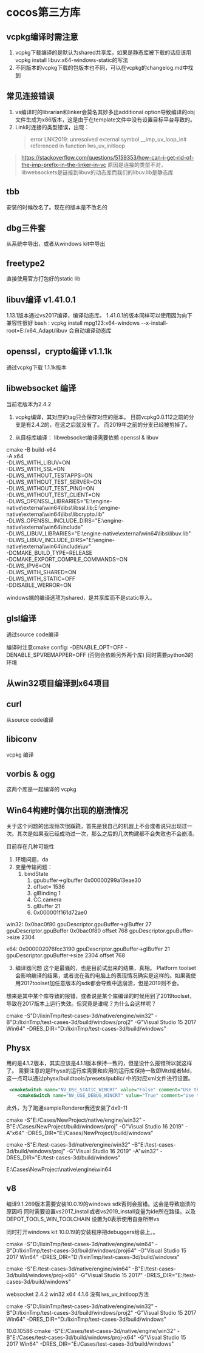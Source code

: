 # cocos第三方库

## vcpkg编译时需注意

1. vcpkg下载编译的是默认为shared共享库，如果是静态库被下载的话应该用vcpkg install libuv:x64-windows-static的写法
2. 不同版本的vcpkg下载的包版本也不同，可以在vcpkg的changelog.md中找到

## 常见连接错误

1. vs编译时的librarian和linker会莫名其妙多出additional option导致编译的obj文件生成为x86版本，这是由于在template文件中没有设置目标平台导致的。
2. Link时连接的类型错误，出现：
   > error LNK2019: unresolved external symbol __imp_uv_loop_init referenced in function lws_uv_initloop

> <https://stackoverflow.com/questions/5159353/how-can-i-get-rid-of-the-imp-prefix-in-the-linker-in-vc>
原因是连接的类型不对，libwebsockets是链接到libuv的动态库而我们的libuv.lib是静态库

## tbb

安装的时候改名了。现在的版本是不改名的

## dbg三件套

从系统中导出，或者从windows kit中导出

## freetype2

直接使用官方打包好的static lib

## libuv编译 v1.41.0.1

1.13.1版本通过vs2017编译，编译动态库。
1.41.0.1的版本同样可以使用因为向下兼容性很好
bash : vcpkg install mpg123:x64-windows --x-install-root=E:/x64_Adapt/libuv
会自动编译动态库

## openssl，crypto编译 v1.1.1k 

通过vcpkg下载 1.1.1k版本

## libwebsocket 编译

当前老版本为2.4.2

1. vcpkg编译，其对应的tag只会保存对应的版本。
目前vcpkg0.0.112之前的分支是有2.4.2的，在这之后就没有了。
而2019年之前的分支已经被剪掉了。

2. 从目标库编译：
libwebsocket编译需要依赖 openssl & libuv

cmake -B build-x64 \
    -A x64\
    -DLWS_WITH_LIBUV=ON \
    -DLWS_WITH_SSL=ON \
    -DLWS_WITHOUT_TESTAPPS=ON \
    -DLWS_WITHOUT_TEST_SERVER=ON \
    -DLWS_WITHOUT_TEST_PING=ON \
    -DLWS_WITHOUT_TEST_CLIENT=ON \
    -DLWS_OPENSSL_LIBRARIES="E:\engine-native\external\win64\libs\libssl.lib;E:\engine-native\external\win64\libs\libcrypto.lib" \
    -DLWS_OPENSSL_INCLUDE_DIRS="E:\engine-native\external\win64\include" \
    -DLWS_LIBUV_LIBRARIES="E:\engine-native\external\win64\libs\libuv.lib" \
    -DLWS_LIBUV_INCLUDE_DIRS="E:\engine-native\external\win64\include\uv" \
    -DCMAKE_BUILD_TYPE=RELEASE \
    -DCMAKE_EXPORT_COMPILE_COMMANDS=ON \
    -DLWS_IPV6=ON \
    -DLWS_WITH_SHARED=ON \
    -DLWS_WITH_STATIC=OFF \
    -DDISABLE_WERROR=ON

windows端的编译选项为shared，是共享库而不是static导入。

## glsl编译

通过source code编译

编译时注意cmake config: -DENABLE_OPT=OFF -DENABLE_SPVREMAPPER=OFF (否则会依赖另外两个库)
同时需要python3的环境

## 从win32项目编译到x64项目

## curl 

从source code编译

## libiconv 
vcpkg 编译

## vorbis & ogg
这两个库是一起编译的
vcpkg

## Win64构建时偶尔出现的崩溃情况

关于这个问题的出现频次很蹊跷，首先是我自己的机器上不会或者说只出现过一次。其次是如果我已经成功过一次，那么之后的几次构建都不会失败也不会崩溃。

目前存在几种可能性

1. 环境问题，da
2. 变量传输问题：
   1. bindState
      1. gpubuffer->glbuffer 0x00000299a13eae30
      2. offset= 1536
      3. glBinding 1
      4. CC.camera
      5. glBuffer 21
      6. 0x000001f161d72ae0

win32: 0x0bac0f80
gpuDescriptor.gpuBuffer->glBuffer 27
gpuDescriptor.gpuBuffer 0x0bac0f80
offset 768
gpuDescriptor.gpuBuffer->size 2304

x64: 0x000002076fcc3190
gpuDescriptor.gpuBuffer->glBuffer 21
gpuDescriptor.gpuBuffer->size 2304
offset 768

3. 编译器问题
这个是最骚的，也是目前试出来的结果，真相。
Platform toolset会影响编译的结果，或者说在我的电脑上的表现情况确实是这样的。如果我使用2017toolset加任意版本的sdk都会导致中途崩溃，但是2019则不会。

想来是其中某个库导致的报错，或者说是某个库编译的时候用到了2019toolset，导致在2017版本上运行失效。但究竟是谁呢？为什么会这样呢？

cmake -S"D:/lixinTmp/test-cases-3d/native/engine/win32" -B"D:/lixinTmp/test-cases-3d/build/windows/proj2" -G"Visual Studio 15 2017 Win64" -DRES_DIR="D:/lixinTmp/test-cases-3d/build/windows"




## Physx 
用的是4.1.2版本，其实应该是4.1.1版本保持一致的，但是没什么报错所以就这样了。
需要注意的是Physx的运行库需要和应用的运行库保持一致即Mtd或者Md，这一点可以通过physx/buildtools/presets/public/ 中的对应xml文件进行设置。

```xml
 <cmakeSwitch name="NV_USE_STATIC_WINCRT" value="False" comment="Use the statically linked windows CRT" />
    <cmakeSwitch name="NV_USE_DEBUG_WINCRT" value="True" comment="Use the debug version of the CRT" />
```

此外，为了跑通sampleRenderer我还安装了dx9-11

cmake -S"E:/Cases/NewProject/native/engine/win32" -B"E:/Cases/NewProject/build/windows/proj" -G"Visual Studio 16 2019" -A"x64" -DRES_DIR="E:/Cases/NewProject/build/windows"

cmake -S"E:/test-cases-3d/native/engine/win32" -B"E:/test-cases-3d/build/windows/proj" -G"Visual Studio 16 2019" -A"win32" -DRES_DIR="E:/test-cases-3d/build/windows"

E:\Cases\NewProject\native\engine\win64


## v8 
编译9.1.269版本需要安装10.0.19的windows sdk否则会报错。这会是导致崩溃的原因吗
同时需要设置vs2017_install或者vs2019_install变量为ide所在路径，以及 DEPOT_TOOLS_WIN_TOOLCHAIN 设置为0表示使用自身所带vs

同时打开windows kit 10.0.19的安装程序把debuggers给装上。。

cmake -S"D:/lixinTmp/test-cases-3d/native/engine/win64" -B"D:/lixinTmp/test-cases-3d/build/windows/proj64" -G"Visual Studio 15 2017 Win64" -DRES_DIR="D:/lixinTmp/test-cases-3d/build/windows"

cmake -S"E:/test-cases-3d/native/engine/win64" -B"E:/test-cases-3d/build/windows/proj-x86" -G"Visual Studio 15 2017" -DRES_DIR="E:/test-cases-3d/build/windows"

websocket 2.4.2 win32
x64 4.1.6 没有lws_uv_initloop方法

cmake -S"D:/lixinTmp/test-cases-3d/native/engine/win32" -B"D:/lixinTmp/test-cases-3d/build/windows/proj2" -G"Visual Studio 15 2017 Win64" -DRES_DIR="D:/lixinTmp/test-cases-3d/build/windows"

10.0.10586
cmake -S"E:/Cases/test-cases-3d/native/engine/win32" -B"E:/Cases/test-cases-3d/build/windows/proj-x64" -G"Visual Studio 15 2017 Win64" -DRES_DIR="E:/Cases/test-cases-3d/build/windows"